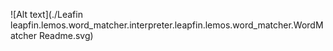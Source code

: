 
![Alt text](./Leafin leapfin.lemos.word_matcher.interpreter.leapfin.lemos.word_matcher.WordMatcher Readme.svg)

